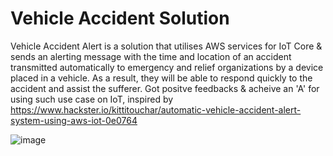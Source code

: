 # Vehicle Accident Solution

Vehicle Accident Alert is a solution that utilises AWS services for IoT Core & sends an alerting message with the time and location of an accident transmitted automatically to emergency and relief organizations by a device placed in a vehicle. As a result, they will be able to respond quickly to the accident and assist the sufferer. Got positve feedbacks & acheive an 'A' for using such use case on IoT, inspired by https://www.hackster.io/kittitouchar/automatic-vehicle-accident-alert-system-using-aws-iot-0e0764

![image](https://user-images.githubusercontent.com/109099956/185918210-92c7e0c6-5bcd-453c-9e1e-01ea30277c1f.png)

